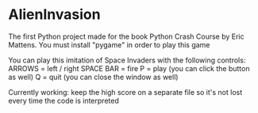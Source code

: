 # AlienInvasion
The first Python project made for the book Python Crash Course by Eric Mattens.
You must install "pygame" in order to play this game

You can play this imitation of Space Invaders with the following controls:
  ARROWS = left / right
  SPACE BAR = fire
  P = play (you can click the button as well)
  Q = quit (you can close the window as well)
  
Currently working: keep the high score on a separate file so it's not lost every time the code is interpreted
